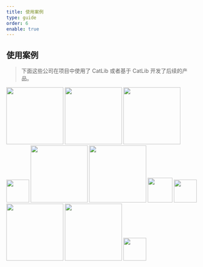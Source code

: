 ```yaml
---
title: 使用案例
type: guide
order: 6
enable: true
---
```


## 使用案例

> 下面这些公司在项目中使用了 CatLib 或者基于 CatLib 开发了后续的产品。

<a href="http://www.ztgame.com/"><img src="../../images/used/giant.png" width="150px"/></a> <a href="http://www.ourpalm.com/"><img src="../../images/used/ourpalm.png" width="150px"/></a> <a href="http://www.06game.com/"><img src="../../images/used/06game.png" width="150px"/></a> <a href="http://www.putao.com/"><img src="../../images/used/putao.png" width="60px"/></a> <a href="http://www.app-echo.com/"><img src="../../images/used/echo.png" width="150px"/></a> <a href="http://www.hrgame.com.cn/"><img src="../../images/used/hrg.png" width="150px"/></a> <a href="http://www.heeking.com"><img src="../../images/used/heeking.png" width="65px"/></a> <a href="http://www.sourcemuch.com"><img src="../../images/used/sourcemuch.png" width="60px"/></a> <a href="http://www.fancydream.net"><img src="../../images/used/fancydream.png" width="150px"/></a> <a href="https://www.koalac.com/"><img src="../../images/used/koalac.png" width="150px"/></a> <a href="http://www.geniusorbit.com/"><img src="../../images/used/geniusorbit.png" width="60px"/></a>